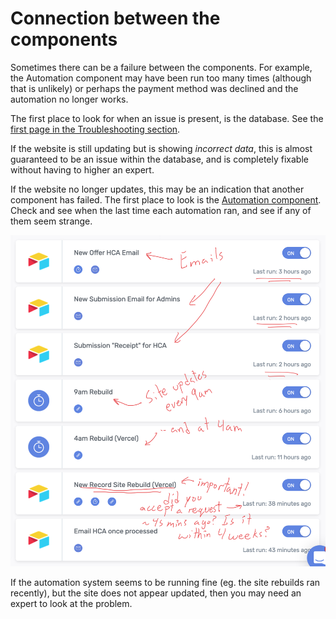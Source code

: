 # Connection between the components

Sometimes there can be a failure between the components. For example, the Automation component may have been run too many times (although that is unlikely) or perhaps the payment method was declined and the automation no longer works.

The first place to look for when an issue is present, is the database. See the [first page in the Troubleshooting section](/maintenance).

If the website is still updating but is showing *incorrect data*, this is almost guaranteed to be an issue within the database, and is completely fixable without having to higher an expert.

If the website no longer updates, this may be an indication that another component has failed. The first place to look is the [Automation component](/other/automation.html). Check and see when the last time each automation ran, and see if any of them seem strange.

![](../static/automate.png)

If the automation system seems to be running fine (eg. the site rebuilds ran recently), but the site does not appear updated, then you may need an expert to look at the problem.
